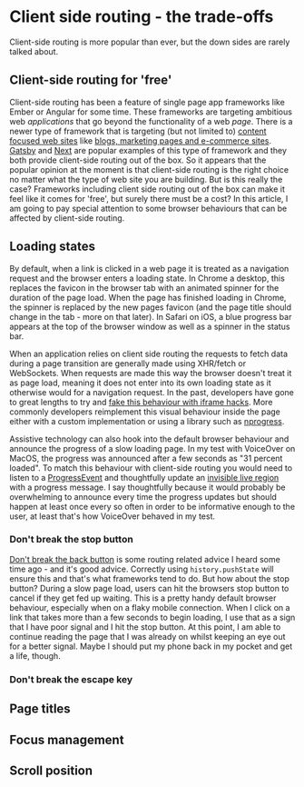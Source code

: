 # Client side routing - the trade-offs

Client-side routing is more popular than ever, but the down sides are rarely talked about.

## Client-side routing for 'free'

Client-side routing has been a feature of single page app frameworks like Ember or Angular for some time. These frameworks are targeting ambitious web _applications_ that go beyond the functionality of a web _page_. There is a newer type of framework that is targeting (but not limited to) [content focused web sites](https://www.gatsbyjs.org/showcase/) like [blogs, marketing pages and e-commerce sites](https://nextjs.org/showcase/). [Gatsby](https://www.gatsbyjs.org/docs/gatsby-link/) and [Next](https://github.com/zeit/next.js/#routing) are popular examples of this type of framework and they both provide client-side routing out of the box. So it appears that the popular opinion at the moment is that client-side routing is the right choice no matter what the type of web site you are building. But is this really the case? Frameworks including client side routing out of the box can make it feel like it comes for 'free', but surely there must be a cost? In this article, I am going to pay special attention to some browser behaviours that can be affected by client-side routing.

## Loading states

By default, when a link is clicked in a web page it is treated as a navigation request and the browser enters a loading state. In Chrome a desktop, this replaces the favicon in the browser tab with an animated spinner for the duration of the page load. When the page has finished loading in Chrome, the spinner is replaced by the new pages favicon (and the page title should change in the tab - more on that later). In Safari on iOS, a blue progress bar appears at the top of the browser window as well as a spinner in the status bar.

When an application relies on client side routing the requests to fetch data during a page transition are generally made using XHR/fetch or WebSockets. When requests are made this way the browser doesn't treat it as page load, meaning it does not enter into its own loading state as it otherwise would for a navigation request. In the past, developers have gone to great lengths to try and [fake this behaviour with iframe hacks](https://stackoverflow.com/questions/1918218/how-to-have-ajax-trigger-the-browsers-loading-indicator). More commonly developers reimplement this visual behaviour inside the page either with a custom implementation or using a library such as [nprogress](http://ricostacruz.com/nprogress/).

Assistive technology can also hook into the default browser behaviour and announce the progress of a slow loading page. In my test with VoiceOver on MacOS, the progress was announced after a few seconds as "31 percent loaded". To match this behaviour with client-side routing you would need to listen to a [ProgressEvent](https://developer.mozilla.org/en-US/docs/Web/API/ProgressEvent) and thoughtfully update an [invisible live region](https://inclusive-components.design/notifications/#invisibleliveregions) with a progress message. I say thoughtfully because it would probably be overwhelming to announce every time the progress updates but should happen at least once every so often in order to be informative enough to the user, at least that's how VoiceOver behaved in my test.

### Don't break the stop button

[Don't break the back button](https://ux.stackexchange.com/questions/42392/does-dont-break-the-back-button-apply-to-web-applications) is some routing related advice I heard some time ago - and it's good advice. Correctly using `history.pushState` will ensure this and that's what frameworks tend to do. But how about the stop button? During a slow page load, users can hit the browsers stop button to cancel if they get fed up waiting. This is a pretty handy default browser behaviour, especially when on a flaky mobile connection. When I click on a link that takes more than a few seconds to begin loading, I use that as a sign that I have poor signal and I hit the stop button. At this point, I am able to continue reading the page that I was already on whilst keeping an eye out for a better signal. Maybe I should put my phone back in my pocket and get a life, though.

### Don't break the escape key

## Page titles

## Focus management

## Scroll position

